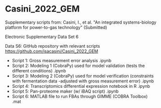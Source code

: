 # Casini_2022_GEM
Supplementary scripts from:
Casini, I., et al. "An integrated systems-biology platform for power-to-gas technology" (Submitted)

Electronic Supplementary Data Set 6

Data S6: GitHub repository with relevant scripts https://github.com/isacasini/Casini_2022_GEM
- Script 1: Gross measurement error analysis .ipynb
-	Script 2: Modeling 1 (CobraPy) used for model validation (tests the different conditions) .ipynb
-	Script 3: Modeling 2 (CobraPy) used for model verification (constraints with fermentation data -adjusted with gross measurement error) .ipynb
-	Script 4: Transcriptomics differential expression notebook in R .ipynb
-	Script 5: Pan-proteome maker (w/ iBAQ script) .ipynb
-	Script 6: MATLAB file to run FBAs through GIMME (COBRA Toolbox) .mat
